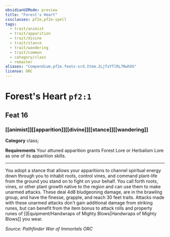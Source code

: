 ```yaml
---
obsidianUIMode: preview
title: "Forest's Heart"
cssclasses: pf2e,pf2e-spell
tags:
  - trait/animist
  - trait/apparition
  - trait/divine
  - trait/stance
  - trait/wandering
  - trait/common
  - category/class
  - remaster
aliases: "Compendium.pf2e.feats-srd.Item.2LjTxYTlRL7RwhOS"
license: ORC
---
```

# Forest's Heart `pf2:1`
## Feat 16
### [[animist]][[apparition]][[divine]][[stance]][[wandering]]

**Category** class; 




**Requirements** Your attuned apparition grants Forest Lore or Herbalism Lore as one of its apparition skills.

* * *

You adopt a stance that allows your apparitions to channel spiritual energy down through you to inhabit roots, control vines, and command plant-life from the ground you stand on to fight on your behalf. You call forth roots, vines, or other plant growth native to the region and can use them to make unarmed attacks. These deal 4d8 bludgeoning damage, are in the brawling group, and have the finesse, grapple, and reach 30 feet traits. Attacks made with these unarmed attacks don't gain additional damage from striking runes, but can benefit from the item bonus to attack rolls and property runes of [[Equipment/Handwraps of Mighty Blows|Handwraps of Mighty Blows]] you wear.

*Source: Pathfinder War of Immortals*
*ORC*